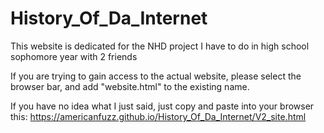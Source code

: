 # History_Of_Da_Internet
This website is dedicated for the NHD project I have to do in high school sophomore year with 2 friends

If you are trying to gain access to the actual website, please select the browser bar, and add "website.html" to the existing name.

If you have no idea what I just said, just copy and paste into your browser this: https://americanfuzz.github.io/History_Of_Da_Internet/V2_site.html
